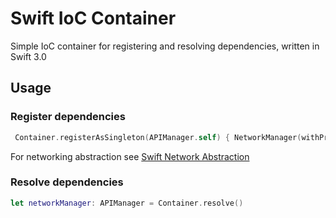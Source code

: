 # Swift IoC Container
Simple IoC container for registering and resolving dependencies, written in Swift 3.0

## Usage

### Register dependencies
```swift
 Container.registerAsSingleton(APIManager.self) { NetworkManager(withProxy: AlamofireProxyImplementation()) }
```
For networking abstraction see [Swift Network Abstraction](https://github.com/Kleemann/Swift-Network-Abstraction)
### Resolve dependencies
```swift
let networkManager: APIManager = Container.resolve()
```
